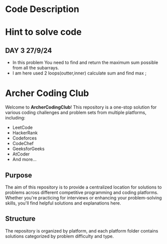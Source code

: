 



# Code Description

# Hint to solve code

## DAY 3 27/9/24
  - In this problem You need to find and return the maximum sum possible from all the subarrays.
  - I am here used 2 loops(outter,inner) calculate sum and find max ;


# Archer Coding Club

Welcome to **ArcherCodingClub**! This repository is a one-stop solution for various coding challenges and problem sets from multiple platforms, including:

- LeetCode
- HackerRank
- Codeforces
- CodeChef
- GeeksforGeeks
- AtCoder
- And more...

## Purpose

The aim of this repository is to provide a centralized location for solutions to problems across different competitive programming and coding platforms. Whether you're practicing for interviews or enhancing your problem-solving skills, you'll find helpful solutions and explanations here.

## Structure

The repository is organized by platform, and each platform folder contains solutions categorized by problem difficulty and type.



